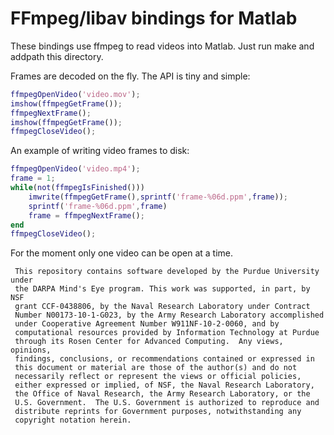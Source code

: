 # FFmpeg/libav bindings for Matlab

These bindings use ffmpeg to read videos into Matlab. Just run make
and addpath this directory.

Frames are decoded on the fly. The API is tiny and simple:

```matlab
ffmpegOpenVideo('video.mov');
imshow(ffmpegGetFrame());
ffmpegNextFrame();
imshow(ffmpegGetFrame());
ffmpegCloseVideo();
```

An example of writing video frames to disk:

```matlab
ffmpegOpenVideo('video.mp4');
frame = 1;
while(not(ffmpegIsFinished()))
    imwrite(ffmpegGetFrame(),sprintf('frame-%06d.ppm',frame));
    sprintf('frame-%06d.ppm',frame)
    frame = ffmpegNextFrame();
end
ffmpegCloseVideo();
```

For the moment only one video can be open at a time.


















     This repository contains software developed by the Purdue University under
     the DARPA Mind's Eye program. This work was supported, in part, by NSF
     grant CCF-0438806, by the Naval Research Laboratory under Contract
     Number N00173-10-1-G023, by the Army Research Laboratory accomplished
     under Cooperative Agreement Number W911NF-10-2-0060, and by
     computational resources provided by Information Technology at Purdue
     through its Rosen Center for Advanced Computing.  Any views, opinions,
     findings, conclusions, or recommendations contained or expressed in
     this document or material are those of the author(s) and do not
     necessarily reflect or represent the views or official policies,
     either expressed or implied, of NSF, the Naval Research Laboratory,
     the Office of Naval Research, the Army Research Laboratory, or the
     U.S. Government.  The U.S. Government is authorized to reproduce and
     distribute reprints for Government purposes, notwithstanding any
     copyright notation herein.
